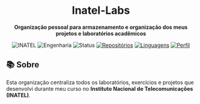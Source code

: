 <div align="center">
  
# Inatel-Labs
  
**Organização pessoal para armazenamento e organização dos meus projetos e laboratórios acadêmicos**

![INATEL](https://img.shields.io/badge/INATEL-Estudante-blue?style=flat&logo=graduation-cap&logoColor=white)
![Engenharia](https://img.shields.io/badge/Curso-Engenharia-green?style=flat&logo=engineering&logoColor=white)
![Status](https://img.shields.io/badge/Status-Em%20Andamento-yellow?style=flat&logo=clock&logoColor=white)
[![Repositórios](https://img.shields.io/badge/Repositórios-25+-informational?style=flat&logo=github)](https://github.com/Inatel-Labs)
[![Linguagens](https://img.shields.io/badge/Linguagens-7+-success?style=flat&logo=code)](https://github.com/Inatel-Labs)
[![Perfil](https://img.shields.io/badge/Meu%20Perfil-GitHub-black?style=flat&logo=github)](https://github.com/Marcos1Guerra)

</div>

## 📚 Sobre

Esta organização centraliza todos os laboratórios, exercícios e projetos que desenvolvi durante meu curso no **Instituto Nacional de Telecomunicações (INATEL)**. 

</br>
